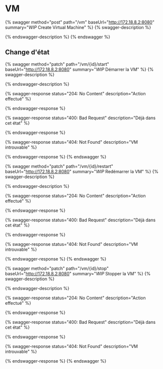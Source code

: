 # VM

{% swagger method="post" path="/vm" baseUrl="http://172.18.8.2:8080" summary="*WIP* Create Virtual Machine" %}
{% swagger-description %}

{% endswagger-description %}
{% endswagger %}

## Change d'état

{% swagger method="patch" path="/vm/{id}/start" baseUrl="http://172.18.8.2:8080" summary="*WIP* Démarrer la VM" %}
{% swagger-description %}

{% endswagger-description %}

{% swagger-response status="204: No Content" description="Action effectué" %}

{% endswagger-response %}

{% swagger-response status="400: Bad Request" description="Déjà dans cet état" %}

{% endswagger-response %}

{% swagger-response status="404: Not Found" description="VM introuvable" %}

{% endswagger-response %}
{% endswagger %}

{% swagger method="patch" path="/vm/{id}/restart" baseUrl="http://172.18.8.2:8080" summary="*WIP* Redémarrer la VM" %}
{% swagger-description %}

{% endswagger-description %}

{% swagger-response status="204: No Content" description="Action effectué" %}

{% endswagger-response %}

{% swagger-response status="400: Bad Request" description="Déjà dans cet état" %}

{% endswagger-response %}

{% swagger-response status="404: Not Found" description="VM introuvable" %}

{% endswagger-response %}
{% endswagger %}

{% swagger method="patch" path="/vm/{id}/stop" baseUrl="http://172.18.8.2:8080" summary="*WIP* Stopper la VM" %}
{% swagger-description %}

{% endswagger-description %}

{% swagger-response status="204: No Content" description="Action effectué" %}

{% endswagger-response %}

{% swagger-response status="400: Bad Request" description="Déjà dans cet état" %}

{% endswagger-response %}

{% swagger-response status="404: Not Found" description="VM introuvable" %}

{% endswagger-response %}
{% endswagger %}
